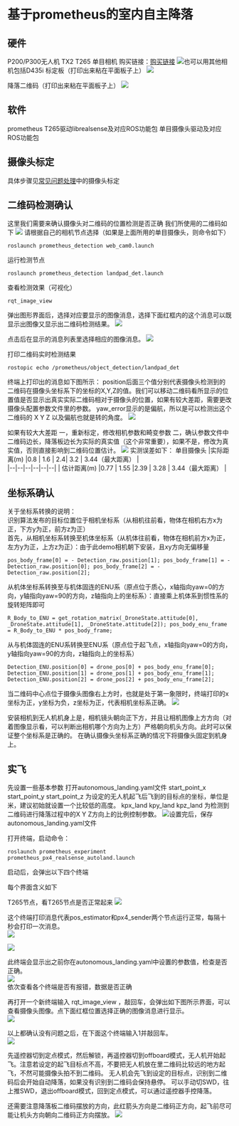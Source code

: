 ﻿# 基于prometheus的室内自主降落
##  硬件
P200/P300无人机
TX2
T265
单目相机
购买链接：[购买链接](https://item.taobao.com/item.htm?_u=g5bpko475d4&id=605447137649)
![](https://img-blog.csdnimg.cn/20201203141459431.png)也可以用其他相机包括D435i
标定板（打印出来粘在平面板子上）
![](https://img-blog.csdnimg.cn/20201207084227926.png)

降落二维码（打印出来粘在平面板子上）
![](https://img-blog.csdnimg.cn/20201203141342800.png)
##  软件
prometheus
T265驱动librealsense及对应ROS功能包
单目摄像头驱动及对应ROS功能包


##  摄像头标定
具体步骤见[常见问题处理](https://prometheus-wiki.readthedocs.io/zh_CN/latest/docs/p450/4-%E5%B8%B8%E8%A7%81%E9%97%AE%E9%A2%98%E5%A4%84%E7%90%86md.html)中的摄像头标定


## 二维码检测确认
这里我们需要来确认摄像头对二维码的位置检测是否正确
我们所使用的二维码如下
![](https://img-blog.csdnimg.cn/20201203143804569.png)
请根据自己的相机节点选择（如果是上面所用的单目摄像头，则命令如下）
```
roslaunch prometheus_detection web_cam0.launch
```
运行检测节点
```
roslaunch prometheus_detection landpad_det.launch
```
查看检测效果（可视化）
```
rqt_image_view
```
弹出图形界面后，选择对应要显示的图像消息，选择下面红框内的这个消息可以既显示出图像又显示出二维码检测结果。
![](https://img-blog.csdnimg.cn/20201203145202755.png)<br/>

点击后在显示的消息列表里选择相应的图像消息。
![](https://img-blog.csdnimg.cn/20201207193004353.png)


打印二维码实时检测结果
```
rostopic echo /prometheus/object_detection/landpad_det
```
终端上打印出的消息如下图所示：
position后面三个值分别代表摄像头检测到的二维码在摄像头坐标系下的坐标的X,Y,Z的值。我们可以移动二维码看所显示的位置值是否显示出真实实际二维码相对于摄像头的位置，如果有较大差距，需要更改摄像头配置参数文件里的参数。
yaw_error显示的是偏航，所以是可以检测出这个二维码的 X Y Z 以及偏航也就是转的角度。
![](https://img-blog.csdnimg.cn/20201203145533768.png)

如果有较大大差距
一，重新标定，修改相机参数和畸变参数
二，确认参数文件中二维码边长，降落板边长为实际的真实值（这个非常重要），如果不是，修改为真实值，否则直接影响到二维码位置估计。
![](https://img-blog.csdnimg.cn/2020120323192171.png)
实测误差如下：
单目摄像头
|实际距离(m)  |0.8 | 1.6 |  2.4| 3.2 | 3.44（最大距离）  |  
|--|--|--|--|--|--|
| 估计距离(m) |0.77  | 1.55 |2.39  | 3.28 | 3.44（最大距离） | 





##  坐标系确认

关于坐标系转换的说明：<br/>
识别算法发布的目标位置位于相机坐标系（从相机往前看，物体在相机右方x为正，下方y为正，前方z为正）<br/>
首先，从相机坐标系转换至机体坐标系（从机体往前看，物体在相机前方x为正，左方y为正，上方z为正）：由于此demo相机朝下安装，且xy方向无偏移量 
   
```
pos_body_frame[0] = - Detection_raw.position[1]; pos_body_frame[1] = - Detection_raw.position[0]; pos_body_frame[2] = - Detection_raw.position[2];
```
从机体坐标系转换至与机体固连的ENU系（原点位于质心，x轴指向yaw=0的方向，y轴指向yaw=90的方向，z轴指向上的坐标系）：直接乘上机体系到惯性系的旋转矩阵即可 
```
R_Body_to_ENU = get_rotation_matrix(_DroneState.attitude[0], _DroneState.attitude[1], _DroneState.attitude[2]); pos_body_enu_frame = R_Body_to_ENU * pos_body_frame;
```
从与机体固连的ENU系转换至ENU系（原点位于起飞点，x轴指向yaw=0的方向，y轴指向yaw=90的方向，z轴指向上的坐标系） 
```
Detection_ENU.position[0] = drone_pos[0] + pos_body_enu_frame[0]; Detection_ENU.position[1] = drone_pos[1] + pos_body_enu_frame[1]; Detection_ENU.position[2] = drone_pos[2] + pos_body_enu_frame[2];
```

当二维码中心点位于摄像头图像右上方时，也就是处于第一象限时，终端打印的x坐标为正，y坐标为负，z坐标为正，代表相机坐标系正确。
![](https://img-blog.csdnimg.cn/20201203224955464.png)

安装相机到无人机机身上是，相机镜头朝向正下方，并且让相机图像上方方向（对着图像显示看，可以判断出相机哪个方向为上方）严格朝向机头方向。此时可以保证整个坐标系是正确的。
在确认摄像头坐标系正确的情况下将摄像头固定到机身上。

## 实飞
先设置一些基本参数
打开autonomous_landing.yaml文件
start_point_x  start_point_y  start_point_z 为设定的无人机起飞后飞到的目标点的坐标，单位是米，建议初始就设置一个比较低的高度。
kpx_land   kpy_land   kpz_land  为检测到二维码进行降落过程中的X Y Z方向上的比例控制参数。
![](https://img-blog.csdnimg.cn/20201207085428677.png)设置完后，保存autonomous_landing.yaml文件

打开终端，启动命令：
```
roslaunch prometheus_experiment prometheus_px4_realsense_autoland.launch
```
启动后，会弹出以下四个终端

每个界面含义如下

T265节点，看T265节点是否正常起来
![](https://img-blog.csdnimg.cn/20201207191856590.png)<br/>

这个终端打印消息代表pos_estimator和px4_sender两个节点运行正常，每隔十秒会打印一次消息。<br/>
![](https://img-blog.csdnimg.cn/20201207191942537.png)<br/>

![](https://img-blog.csdnimg.cn/20201207182523750.png)<br/>

此终端会显示出之前你在autonomous_landing.yaml中设置的参数值，检查是否正确。<br/>
![](https://img-blog.csdnimg.cn/20201207090438881.png)<br/>
依次查看各个终端是否有报错，数据是否正确<br/>


再打开一个新终端输入  rqt_image_view  ，敲回车，会弹出如下图所示界面，可以查看摄像头图像。点下面红框位置选择正确的图像消息进行显示。<br/>
![](https://img-blog.csdnimg.cn/20201207192303286.png)<br/>

以上都确认没有问题之后，在下面这个终端输入1并敲回车。<br/>
![](https://img-blog.csdnimg.cn/20201207090150437.png)<br/>

先遥控器切到定点模式，然后解锁，再遥控器切到offboard模式，无人机开始起飞。注意若设定的起飞目标点不高，不要把无人机放在里二维码比较远的地方起飞，不然可能摄像头拍不到二维码。
无人机会先飞到设定的目标点，识别到二维码后会开始自动降落，如果没有识别到二维码会保持悬停。
可以手动切SWD，往上推SWD，退出offboard模式，回到定点模式，可以通过遥控器手控降落。


还需要注意降落板二维码摆放的方向，此红箭头方向是二维码正方向，起飞前尽可能让机头方向朝向二维码正方向摆放。
![](https://img-blog.csdnimg.cn/20201207194752456.png)
